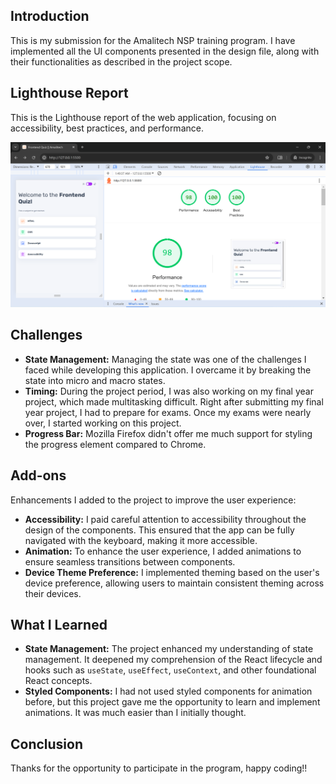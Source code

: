 ## Introduction

This is my submission for the Amalitech NSP training program. I have implemented all the UI components presented in the design file, along with their functionalities as described in the project scope.

## Lighthouse Report

This is the Lighthouse report of the web application, focusing on accessibility, best practices, and performance.

![Alt text](./public/report.png)

## Challenges

- **State Management:** Managing the state was one of the challenges I faced while developing this application. I overcame it by breaking the state into micro and macro states.
- **Timing:** During the project period, I was also working on my final year project, which made multitasking difficult. Right after submitting my final year project, I had to prepare for exams. Once my exams were nearly over, I started working on this project.
- **Progress Bar:** Mozilla Firefox didn't offer me much support for styling the progress element compared to Chrome.

## Add-ons

Enhancements I added to the project to improve the user experience:

- **Accessibility:** I paid careful attention to accessibility throughout the design of the components. This ensured that the app can be fully navigated with the keyboard, making it more accessible.
- **Animation:** To enhance the user experience, I added animations to ensure seamless transitions between components.
- **Device Theme Preference:** I implemented theming based on the user's device preference, allowing users to maintain consistent theming across their devices.

## What I Learned

- **State Management:** The project enhanced my understanding of state management. It deepened my comprehension of the React lifecycle and hooks such as `useState`, `useEffect`, `useContext`, and other foundational React concepts.
- **Styled Components:** I had not used styled components for animation before, but this project gave me the opportunity to learn and implement animations. It was much easier than I initially thought.

## Conclusion

Thanks for the opportunity to participate in the program, happy coding!!

